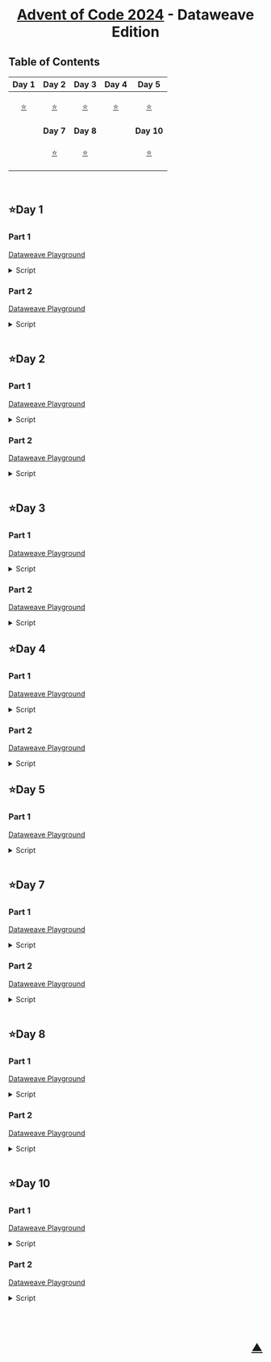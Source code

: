 <div align="center">

# [Advent of Code 2024](https://adventofcode.com/2024) - Dataweave Edition

</div>

## Table of Contents

| Day 1 | Day 2 | Day 3 | Day 4 | Day 5 |
|-------|-------|-------|-------|-------|
| <p align="center">[⭐](#day-1)</p> | <p align="center">[⭐](#day-2)</p> | <p align="center">[⭐](#day-3)</p> | <p align="center">[⭐](#day-4)</p> | <p align="center">[⭐](#day-5)</p> |
|  | **Day 7** | **Day 8** |  | **Day 10** |
|  | <p align="center">[⭐](#day-7)</p> | <p align="center">[⭐](#day-8)</p> |  | <p align="center">[⭐](#day-10)</p> |

<br>

## ⭐Day 1

### Part 1

<a href="https://dataweave.mulesoft.com/learn/playground?projectMethod=GHRepo&repo=EduardaSRBastos%2Fadvent-of-code-2024&path=day1%2Fpart1">Dataweave Playground<a>

<details>
  <summary>Script</summary>

```dataweave
%dw 2.0
input payload application/csv separator=" ", header=false
output application/json

var leftOrdered = payload.column_0 orderBy ((item) -> item)
var rightOrdered = payload.column_3 orderBy ((item) -> item)
var distances = leftOrdered map ((item, index) -> 
                        abs(item - rightOrdered[index]))
---
"Total Distance": sum(distances default [])
```
</details>

### Part 2

<a href="https://dataweave.mulesoft.com/learn/playground?projectMethod=GHRepo&repo=EduardaSRBastos%2Fadvent-of-code-2024&path=day1%2Fpart2">Dataweave Playground<a>

<details>
  <summary>Script</summary>

```dataweave
%dw 2.0
input payload application/csv separator=" ", header=false
import * from dw::core::Arrays
output application/json

var left = payload.column_0
var right = payload.column_3

var similarity = left map ((item) -> 
                    (right countBy ($ ~= item) default 0) * item)
---
"Similarity Score": sum(similarity default [])
```
</details>

<br>

## ⭐Day 2

### Part 1

<a href="https://dataweave.mulesoft.com/learn/playground?projectMethod=GHRepo&repo=EduardaSRBastos%2Fadvent-of-code-2024&path=day2%2Fpart1">Dataweave Playground<a>

<details>
  <summary>Script</summary>

```dataweave
%dw 2.0
input payload application/csv separator=" ", header=false
import * from dw::core::Arrays
output application/json

var reports = payload map ((report) -> report pluck ((value) -> value as Number))

var differences = (report) -> 
    report[1 to -1] map ((item, index) -> item - report[index])

var checkedReports = (differences) -> 
    (differences filter ($ >= -3 and $ <= -1)) == differences or 
    (differences filter ($ >= 1 and $ <= 3)) == differences

var safeReports = reports filter ((report) -> 
    checkedReports(differences(report)))
---
"Total Safe Reports": sizeOf(safeReports)
```
</details>

### Part 2

<a href="https://dataweave.mulesoft.com/learn/playground?projectMethod=GHRepo&repo=EduardaSRBastos%2Fadvent-of-code-2024&path=day2%2Fpart2">Dataweave Playground<a>

<details>
  <summary>Script</summary>

```dataweave
%dw 2.0
input payload application/csv separator=" ", header=false
import * from dw::core::Arrays
output application/json

var reports = payload map ((report) -> report pluck ((value) -> value as Number))

var differences = (report) -> 
    report[1 to -1] map ((item, index) -> item - report[index])

var checkedReports = (differences) -> 
    (differences filter ($ >= -3 and $ <= -1)) == differences or 
    (differences filter ($ >= 1 and $ <= 3)) == differences

var safeReportsWithLevelRemoved = (report) -> 
    (0 to sizeOf(report) - 1) map ((i) -> 
        checkedReports(differences(report filter ((item, index) -> index != i)))
    ) filter ((safe) -> safe) 

var safeReports = reports filter ((report) -> 
    checkedReports(differences(report)) or 
    !isEmpty(safeReportsWithLevelRemoved(report)))
---
"Total Safe Reports": sizeOf(safeReports)
```
</details>

<br>

## ⭐Day 3

### Part 1

<a href="https://dataweave.mulesoft.com/learn/playground?projectMethod=GHRepo&repo=EduardaSRBastos/advent-of-code-2024&path=day3/part1">Dataweave Playground<a>

<details>
  <summary>Script</summary>

```dataweave
%dw 2.0
output application/json
var matches = payload scan(/mul\((\d{1,3}),(\d{1,3})\)/)
var x = matches map ((item) -> item[1])
var y = matches map ((item) -> item[2])
var multiplication = x map ((item, index) -> item * y[index])
---
Results: sum(multiplication)
```
</details>

### Part 2

<a href="https://dataweave.mulesoft.com/learn/playground?projectMethod=GHRepo&repo=EduardaSRBastos/advent-of-code-2024&path=day3/part2">Dataweave Playground<a>

<details>
  <summary>Script</summary>

```dataweave
%dw 2.0
output application/json

var matches = payload scan(/mul\((\d{1,3}),(\d{1,3})\)|do\(\)|don't\(\)/)

var result = matches reduce ((item, accumulator = { result: 0, enabled: true }) -> 
    if (item[0] startsWith "mul(")
        if (accumulator.enabled)
            { 
                result: accumulator.result + ((item[1] as Number) * (item[2] as Number)), 
                enabled: accumulator.enabled 
            }
        else 
            { result: accumulator.result, enabled: accumulator.enabled }
    else if (item[0] == "do()")
        { result: accumulator.result, enabled: true }
    else if (item[0] == "don't()")
        { result: accumulator.result, enabled: false }
    else 
        { result: accumulator.result, enabled: accumulator.enabled }
)
---
Results: result.result
```
</details

<br>

## ⭐Day 4

### Part 1

<a href="https://dataweave.mulesoft.com/learn/playground?projectMethod=GHRepo&repo=EduardaSRBastos/advent-of-code-2024&path=day4/part1">Dataweave Playground<a>

<details>
  <summary>Script</summary>

```dataweave
%dw 2.0
input payload application/csv separator="\n", header=false
import every from dw::core::Arrays
output application/json

var words = ["XMAS", "SAMX"]
var data = flatten(payload map ((item) -> item pluck ((value) -> value)))

var columns = (0 to sizeOf(data[0]) - 1) as Array map ((index) -> 
    data map ((row) -> row[index] as String) joinBy "")

fun findMatches(line) =
    words flatMap ((word) -> 
        (0 to sizeOf(line) - sizeOf(word)) filter ((i) -> line[i to i + sizeOf(word) - 1] == word) map ((i) -> word))

fun isDiagonalMatch(row, col, word) =
    (0 to sizeOf(word) - 1) every ((i) -> data[row + i][col + i] == word[i])

fun findDiagonalMatches() =
    words flatMap ((word) -> 
        (0 to sizeOf(data) - sizeOf(word)) flatMap ((row) -> 
            (0 to sizeOf(data[row]) - sizeOf(word)) filter ((col) ->
                isDiagonalMatch(row, col, word)
            ) map ((i) -> word)
        )
    )

fun isDiagonalReverseMatch(row, col, word) =
    (0 to sizeOf(word) - 1) every ((i) -> data[row + i][col - i] == word[i])

fun findReverseDiagonalMatches() =
    words flatMap ((word) ->
        (0 to sizeOf(data) - sizeOf(word)) flatMap ((row) -> 
            (0 to sizeOf(data[row]) - 1) filter ((col) ->
                (col - sizeOf(word) >= -1) and 
                (row + sizeOf(word) <= sizeOf(data)) and 
                isDiagonalReverseMatch(row, col, word)
            ) map ((i) -> word)
        )
    )

var horizontal = flatten(data map ((row) -> findMatches(row)))
var vertical = flatten(columns map ((col) -> findMatches(col)))
var diagonal = findDiagonalMatches()
var reverseDiagonal = findReverseDiagonalMatches()
---
total: (sizeOf(horizontal) + sizeOf(vertical) + sizeOf(diagonal) + sizeOf(reverseDiagonal))
```
</details>

### Part 2

<a href="https://dataweave.mulesoft.com/learn/playground?projectMethod=GHRepo&repo=EduardaSRBastos/advent-of-code-2024&path=day4/part2">Dataweave Playground<a>

<details>
  <summary>Script</summary>

```dataweave
%dw 2.0
input payload application/csv separator="\n", header=false
output application/json

var data = flatten(payload map ((item) -> item pluck ((value) -> value)))
var size = sizeOf(data)

fun isXMasPattern(x, y) =
  (data[x+1][y+1] == 'A' and
    (
      (data[x][y] == 'M' and data[x+2][y+2] == 'S') or
      (data[x][y] == 'S' and data[x+2][y+2] == 'M')
    ) and
    (
      (data[x][y+2] == 'M' and data[x+2][y] == 'S') or
      (data[x][y+2] == 'S' and data[x+2][y] == 'M')
    ))

var matches = flatten(
  (0 to size - 1) as Array map (i) -> 
    (0 to sizeOf(data[i]) - 1)
      map (j) -> if (isXMasPattern(i, j)) { x: i, y: j } else null
) filter($ != null)
---
total: sizeOf(matches)
```
</details

<br>

## ⭐Day 5

### Part 1

<a href="https://dataweave.mulesoft.com/learn/playground?projectMethod=GHRepo&repo=EduardaSRBastos/advent-of-code-2024&path=day5/part1">Dataweave Playground<a>

<details>
  <summary>Script</summary>

```dataweave
%dw 2.0
import every from dw::core::Arrays
output application/json

var rules = (payload splitBy "\n\n")[0] splitBy "\n" map ((rule) -> rule splitBy "|")
var updates = (payload splitBy "\n\n")[1] splitBy "\n" map ((updateItem) -> updateItem splitBy ",")
var middleValues = updates 
    filter ((updateItem) -> 
        rules 
            filter ((pair) -> 
                (updateItem contains pair[0]) and (updateItem contains pair[1])
            )
            every ((pair) -> 
                (updateItem indexOf pair[0]) < (updateItem indexOf pair[1])
            )
    ) 
    map ((updateItem) -> updateItem[sizeOf(updateItem) / 2] as Number)
---
sum: sum(middleValues)
```
</details>

<br>

## ⭐Day 7

### Part 1

<a href="https://dataweave.mulesoft.com/learn/playground?projectMethod=GHRepo&repo=EduardaSRBastos/advent-of-code-2024&path=day7/part1">Dataweave Playground<a>

<details>
  <summary>Script</summary>

```dataweave
%dw 2.0
output application/json

var data = payload 
    splitBy("\n")
    map ((line) -> {
        total: (line splitBy ":")[0] as Number,
        numbers: trim((line splitBy ":")[1])
            splitBy(" ") 
            map ((num) -> num as Number)
    })

var results = (nums) -> 
    do {
        var calculate = (pos, acc) -> 
            if (pos == sizeOf(nums)) acc
            else
                flatten(
                    [
                        calculate(pos + 1, acc map ((value) -> value + nums[pos])),
                        calculate(pos + 1, acc map ((value) -> value * nums[pos]))
                    ]
                )
        ---
        calculate(1, [nums[0]])
    }

var totalResults = data map ((item) -> 
    if (results(item.numbers) contains item.total)
        item.total
    else
        0
)
---
total: sum(totalResults filter ($ != 0))
```
</details>

### Part 2

<a href="https://dataweave.mulesoft.com/learn/playground?projectMethod=GHRepo&repo=EduardaSRBastos/advent-of-code-2024&path=day7/part2">Dataweave Playground<a>

<details>
  <summary>Script</summary>

```dataweave
%dw 2.0
output application/json

var data = payload 
    splitBy("\n")
    map ((line) -> {
        total: (line splitBy ":")[0] as Number,
        numbers: trim((line splitBy ":")[1])
            splitBy(" ") 
            map ((num) -> num as Number)
    })

var results = (nums) -> 
    do {
        var calculate = (pos, acc) -> 
            if (pos == sizeOf(nums)) acc
            else
                flatten(
                    [
                        calculate(pos + 1, acc map ((value) -> value + nums[pos])),
                        calculate(pos + 1, acc map ((value) -> value * nums[pos])),
                        calculate(pos + 1, acc map ((value) ->
                            ((value as String) ++ (nums[pos] as String)) as Number
                        ))
                    ]
                )
        ---
        calculate(1, [nums[0]])
    }

var totalResults = data map ((item) -> 
    if (results(item.numbers) contains item.total)
        item.total
    else
        0
)
---
total: sum(totalResults filter ($ != 0))
```
</details>

<br>

## ⭐Day 8

### Part 1

<a href="https://dataweave.mulesoft.com/learn/playground?projectMethod=GHRepo&repo=EduardaSRBastos/advent-of-code-2024&path=day8/part1">Dataweave Playground<a>

<details>
  <summary>Script</summary>

```dataweave
%dw 2.0
import some from dw::core::Arrays
output application/json

var rows = payload replace "\r\n" with "\n" splitBy "\n"
var cells = rows map ((row) -> row splitBy "")

var frequencies = flatten(
    rows map (
        (row, rowIndex) ->
            row splitBy "" 
                map (
                    (cell, cellIndex) ->
                        if (cell != ".") 
                            { x: rowIndex, y: cellIndex, frequency: cell }
                        else null
                ) filter ($ != null)
    )
) groupBy $.frequency

var antinodes = flatten(
    frequencies pluck ((antennas, frequency) -> 
        antennas 
            flatMap ((antenna1, idx1) -> 
                antennas[(idx1 + 1) to -1] 
                    flatMap ((antenna2) -> 
                        do {
                            var dx = antenna2.x - antenna1.x
                            var dy = antenna2.y - antenna1.y
                            ---
                            [
                                { x: antenna1.x - dx, y: antenna1.y - dy },
                                { x: antenna2.x + dx, y: antenna2.y + dy }
                            ] 
                        }
                    )
            )
    )
) filter ((antinode) -> 
        antinode != null and 
        antinode.x >= 0 and antinode.x < sizeOf(cells) and 
        antinode.y >= 0 and antinode.y < sizeOf(cells[0])
    )  distinctBy ($)
---
  total: sizeOf(antinodes)
```
</details>

### Part 2

<a href="https://dataweave.mulesoft.com/learn/playground?projectMethod=GHRepo&repo=EduardaSRBastos/advent-of-code-2024&path=day8/part2">Dataweave Playground<a>

<details>
  <summary>Script</summary>

```dataweave
%dw 2.0
import some from dw::core::Arrays
output application/json

var rows = payload replace "\r\n" with "\n" splitBy "\n"
var cells = rows map ((row) -> row splitBy "")

var frequencies = flatten(
    rows map (
        (row, rowIndex) ->
            row splitBy "" 
                map (
                    (cell, cellIndex) ->
                        if (cell != ".") 
                            { x: rowIndex, y: cellIndex, frequency: cell }
                        else null
                ) filter ($ != null)
    )
) groupBy $.frequency

var antinodes = flatten(
    frequencies pluck ((antennas, frequency) -> 
        antennas 
            flatMap ((antenna1, idx1) -> 
                antennas[(idx1 + 1) to -1] 
                    flatMap ((antenna2) -> 
                        do {
                            var dx = antenna2.x - antenna1.x
                            var dy = antenna2.y - antenna1.y
                            ---
                            flatten(
                                [
                                    (0 to sizeOf(cells)) map ((step) -> { 
                                        x: antenna1.x - step * dx, 
                                        y: antenna1.y - step * dy 
                                    }),
                                    (0 to sizeOf(cells)) map ((step) -> { 
                                        x: antenna2.x + step * dx, 
                                        y: antenna2.y + step * dy 
                                    })
                                ]
                            )
                        }
                    )
            )
    )
) filter ((antinode) -> 
        antinode != null and 
        antinode.x >= 0 and antinode.x < sizeOf(cells) and 
        antinode.y >= 0 and antinode.y < sizeOf(cells[0])
    )  distinctBy ($)

var grid = 
    cells map ((row, rowIndex) -> 
        row map ((cell, cellIndex) -> 
            if (cell != "." ) cell
            else if (antinodes some (antinode) -> antinode.x == rowIndex and antinode.y == cellIndex) "#" 
            else "."
        ) joinBy ""
    )
---
{
  total: sizeOf(antinodes)
}
```
</details>

<br>

## ⭐Day 10

### Part 1

<a href="https://dataweave.mulesoft.com/learn/playground?projectMethod=GHRepo&repo=EduardaSRBastos/advent-of-code-2024&path=day10/part1">Dataweave Playground<a>

<details>
  <summary>Script</summary>

```dataweave
%dw 2.0
output application/json

var data = payload replace "\r\n" with "\n" splitBy "\n" map((line) -> 
    line splitBy "" map ((item) -> item as Number))

var trailhead = data flatMap ((line, x) -> 
    line flatMap ((item, y) -> 
        if (item == 0) [{x: x, y: y}] else []))

var trails = (data, x, y, currentNumber) ->
    if (data[x][y] == 9) 
        [{x: x, y: y}]
    else do {
        var directions = [
            {x: x - 1, y: y},
            {x: x + 1, y: y},
            {x: x, y: y - 1},
            {x: x, y: y + 1}]
        ---
        directions flatMap ((pos) -> 
            if (pos.x >= 0 and pos.x < sizeOf(data) and 
            pos.y >= 0 and pos.y < sizeOf(data[0]) and 
            data[pos.x][pos.y] == currentNumber + 1) 
                trails(data, pos.x, pos.y, currentNumber + 1) 
            else [])}
    distinctBy $
---
sum: sum(trailhead map ((trail) -> 
    sizeOf(trails(data, trail.x, trail.y, 0))
))
```
</details>

### Part 2

<a href="https://dataweave.mulesoft.com/learn/playground?projectMethod=GHRepo&repo=EduardaSRBastos/advent-of-code-2024&path=day10/part2">Dataweave Playground<a>

<details>
  <summary>Script</summary>

```dataweave
%dw 2.0
output application/json

var data = payload replace "\r\n" with "\n" splitBy "\n" map((line) -> 
    line splitBy "" map ((item) -> item as Number))

var trailhead = data flatMap ((line, x) -> 
    line flatMap ((item, y) -> 
        if (item == 0) [{x: x, y: y}] else []))

var trails = (data, x, y, currentNumber) ->
    if (data[x][y] == 9) 
        [{x: x, y: y}]
    else do {
        var directions = [
            {x: x - 1, y: y},
            {x: x + 1, y: y},
            {x: x, y: y - 1},
            {x: x, y: y + 1}]
        ---
        directions flatMap ((pos) -> 
            if (pos.x >= 0 and pos.x < sizeOf(data) and 
            pos.y >= 0 and pos.y < sizeOf(data[0]) and 
            data[pos.x][pos.y] == currentNumber + 1) 
                trails(data, pos.x, pos.y, currentNumber + 1) 
            else [])}
---
sum: sum(trailhead map ((trail) -> 
    sizeOf(trails(data, trail.x, trail.y, 0))
))
```
</details>

<br>

‎<h2 align="right">[▲](#advent-of-code-2024---dataweave-edition)</h2>